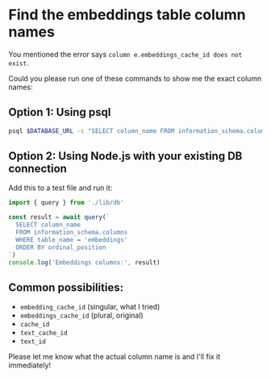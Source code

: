 # Find the embeddings table column names

You mentioned the error says `column e.embeddings_cache_id does not exist`. 

Could you please run one of these commands to show me the exact column names:

## Option 1: Using psql
```bash
psql $DATABASE_URL -c "SELECT column_name FROM information_schema.columns WHERE table_name = 'embeddings' ORDER BY ordinal_position;"
```

## Option 2: Using Node.js with your existing DB connection
Add this to a test file and run it:
```javascript
import { query } from './lib/db'

const result = await query(`
  SELECT column_name 
  FROM information_schema.columns 
  WHERE table_name = 'embeddings' 
  ORDER BY ordinal_position
`)
console.log('Embeddings columns:', result)
```

## Common possibilities:
- `embedding_cache_id` (singular, what I tried)
- `embeddings_cache_id` (plural, original)
- `cache_id`
- `text_cache_id`
- `text_id`

Please let me know what the actual column name is and I'll fix it immediately!
